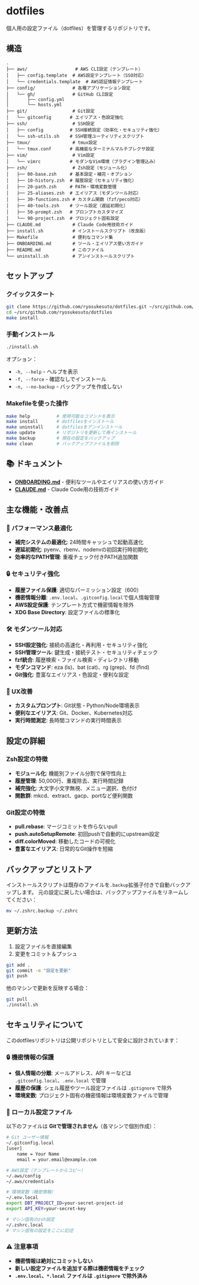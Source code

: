 # dotfiles

個人用の設定ファイル（dotfiles）を管理するリポジトリです。

## 構造

```
.
├── aws/                  # AWS CLI設定（テンプレート）
│   ├── config.template  # AWS設定テンプレート（SSO対応）
│   └── credentials.template  # AWS認証情報テンプレート
├── config/              # 各種アプリケーション設定
│   └── gh/              # GitHub CLI設定
│       ├── config.yml
│       └── hosts.yml
├── git/                 # Git設定
│   └── gitconfig       # エイリアス・色設定強化
├── ssh/                 # SSH設定
│   ├── config          # SSH接続設定（効率化・セキュリティ強化）
│   └── ssh-utils.sh    # SSH管理ユーティリティスクリプト
├── tmux/                # tmux設定
│   └── tmux.conf       # 高機能なターミナルマルチプレクサ設定
├── vim/                 # Vim設定
│   └── vimrc           # モダンなVim環境（プラグイン管理込み）
├── zsh/                 # Zsh設定（モジュール化）
│   ├── 00-base.zsh     # 基本設定・補完・オプション
│   ├── 10-history.zsh  # 履歴設定（セキュリティ強化）
│   ├── 20-path.zsh     # PATH・環境変数管理
│   ├── 25-aliases.zsh  # エイリアス（モダンツール対応）
│   ├── 30-functions.zsh # カスタム関数（fzf/peco対応）
│   ├── 40-tools.zsh    # ツール設定（遅延初期化）
│   ├── 50-prompt.zsh   # プロンプトカスタマイズ
│   └── 90-project.zsh  # プロジェクト固有設定
├── CLAUDE.md            # Claude Code用技術ガイド
├── install.sh           # インストールスクリプト（改良版）
├── Makefile             # 便利なコマンド集
├── ONBOARDING.md        # ツール・エイリアス使い方ガイド
├── README.md            # このファイル
└── uninstall.sh         # アンインストールスクリプト
```

## セットアップ

### クイックスタート

```bash
git clone https://github.com/ryosukesuto/dotfiles.git ~/src/github.com/ryosukesuto/dotfiles
cd ~/src/github.com/ryosukesuto/dotfiles
make install
```

### 手動インストール

```bash
./install.sh
```

オプション：
- `-h, --help` - ヘルプを表示
- `-f, --force` - 確認なしでインストール
- `-n, --no-backup` - バックアップを作成しない

### Makefileを使った操作

```bash
make help          # 使用可能なコマンドを表示
make install       # dotfilesをインストール
make uninstall     # dotfilesをアンインストール
make update        # リポジトリを更新して再インストール
make backup        # 現在の設定をバックアップ
make clean         # バックアップファイルを削除
```

## 📚 ドキュメント

- **[ONBOARDING.md](ONBOARDING.md)** - 便利なツールやエイリアスの使い方ガイド
- **[CLAUDE.md](CLAUDE.md)** - Claude Code用の技術ガイド

## 主な機能・改善点

### 🚀 パフォーマンス最適化
- **補完システムの最適化**: 24時間キャッシュで起動高速化
- **遅延初期化**: pyenv、rbenv、nodenvの初回実行時初期化
- **効率的なPATH管理**: 重複チェック付きPATH追加関数

### 🔒 セキュリティ強化
- **履歴ファイル保護**: 適切なパーミッション設定（600）
- **機密情報分離**: `.env.local`、`.gitconfig.local`で個人情報管理
- **AWS設定保護**: テンプレート方式で機密情報を除外
- **XDG Base Directory**: 設定ファイルの標準化

### 🛠 モダンツール対応
- **SSH設定強化**: 接続の高速化・再利用・セキュリティ強化
- **SSH管理ツール**: 鍵生成・接続テスト・セキュリティチェック
- **fzf統合**: 履歴検索・ファイル検索・ディレクトリ移動
- **モダンコマンド**: eza (ls)、bat (cat)、rg (grep)、fd (find)
- **Git強化**: 豊富なエイリアス・色設定・便利な設定

### 🎨 UX改善
- **カスタムプロンプト**: Git状態・Python/Node環境表示
- **便利なエイリアス**: Git、Docker、Kubernetes対応
- **実行時間測定**: 長時間コマンドの実行時間表示

## 設定の詳細

### Zsh設定の特徴

- **モジュール化**: 機能別ファイル分割で保守性向上
- **履歴管理**: 50,000行、重複除去、実行時間記録
- **補完強化**: 大文字小文字無視、メニュー選択、色付け
- **関数群**: mkcd、extract、gacp、portなど便利関数

### Git設定の特徴

- **pull.rebase**: マージコミットを作らないpull
- **push.autoSetupRemote**: 初回pushで自動的にupstream設定
- **diff.colorMoved**: 移動したコードの可視化
- **豊富なエイリアス**: 日常的なGit操作を短縮

## バックアップとリストア

インストールスクリプトは既存のファイルを`.backup`拡張子付きで自動バックアップします。
元の設定に戻したい場合は、バックアップファイルをリネームしてください：

```bash
mv ~/.zshrc.backup ~/.zshrc
```

## 更新方法

1. 設定ファイルを直接編集
2. 変更をコミット＆プッシュ

```bash
git add .
git commit -m "設定を更新"
git push
```

他のマシンで更新を反映する場合：

```bash
git pull
./install.sh
```

## セキュリティについて

このdotfilesリポジトリは公開リポジトリとして安全に設計されています：

### 🔒 機密情報の保護
- **個人情報の分離**: メールアドレス、API キーなどは `.gitconfig.local`、`.env.local` で管理
- **履歴の保護**: シェル履歴やツール設定ファイルは `.gitignore` で除外
- **環境変数**: プロジェクト固有の機密情報は環境変数ファイルで管理

### 📁 ローカル設定ファイル
以下のファイルは **Gitで管理されません**（各マシンで個別作成）：

```bash
# Git ユーザー情報
~/.gitconfig.local
[user]
    name = Your Name
    email = your.email@example.com

# AWS設定（テンプレートからコピー）
~/.aws/config
~/.aws/credentials

# 環境変数（機密情報）
~/.env.local
export DBT_PROJECT_ID=your-secret-project-id
export API_KEY=your-secret-key

# マシン固有のzsh設定
~/.zshrc.local
# マシン固有の設定をここに記述
```

### ⚠️ 注意事項
- **機密情報は絶対にコミットしない**
- **新しい設定ファイルを追加する際は機密情報をチェック**
- **`.env.local`、`*.local` ファイルは `.gitignore` で除外済み**